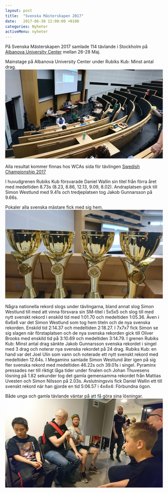 ```yaml
---
layout: post
title:  "Svenska Mästerskapen 2017"
date:   2017-06-30 12:00:00 +0100
categories: Nyheter
activeMenu: nyheter
---
```

På Svenska Mästerskapen 2017 samlade 114 tävlande i Stockholm på [Albanova University Center](http://www.albanova.se/index.php?q=an/hem&modal_once=0&cnf_useTrickyHeader_once=Y) mellan 26-28 Maj. 

Mainstage på Albanova University Center under Rubiks Kub: Minst antal drag. 
![Albanova Univesity Center](/img/sm2017/fmclokal.jpg)

Alla resultat kommer finnas hos WCAs sida för tävlingen [Swedish Championship 2017](https://www.worldcubeassociation.org/competitions/SwedishChampionship2017)

I huvudgrenen Rubiks Kub försvarade Daniel Wallin sin titel från förra året med medeltiden 8.73s (8.23, 8.86, 12.13, 9.09, 8.02). Andraplatsen gick till Simon Westlund med 9.41s och tredjeplatsen tog Jakob Gunnarsson på 9.66s. 

Pokaler alla svenska mästare fick med sig hem. 
![Pokaler till alla svenska mästare](/img/sm2017/priser.jpg)

Några nationella rekord slogs under tävlingarna, bland annat slog Simon Westlund till med att vinna försvara sin SM-titel i 5x5x5 och slog till med nytt svenskt rekord i enskild tid med 1:01.70 och medeltiden 1:05.36. Även i 6x6x6 var det Simon Westlund som tog hem titeln och de nya svenska rekorden. Enskild tid 2:14.37 och medeltiden 2:18.27. I 7x7x7 fick Simon se sig slagen när förstaplatsen och de nya svenska rekorden gick till Oliver Brooks med enskild tid på 3:10.69 och medeltiden 3:14.79. I grenen Rubiks Kub: Minst antal drag sänkte Jakob Gunnarsson svenska rekordet i singel med 3 drag och noterar nya svenska rekordet på 24 drag. Rubiks Kub: en hand var det Joel Ulin som vann och noterade ett nytt svenskt rekord med medeltiden 12.64s. I Megaminx samlade Simon Westlund åter igen på sig fler svenska rekord med medeltiden 46.22s och 39.01s i singel. Pyraminx pressades ner till riktigt låga tider under finalen och Johan Thuvesens lösning på 1.82 sekunder tog det gamla gemensamma rekordet från Mattias Uvesten och Simon Nilsson på 2.03s. Avslutningsvis fick Daniel Wallin ett till svenskt rekord när han gjorde en tid 5:06.57 i 4x4x4: Förbundna ögon. 

Både unga och gamla tävlande väntar på att få göra sina lösningar. 
![Tävlande](/img/sm2017/tavlande.jpg)
